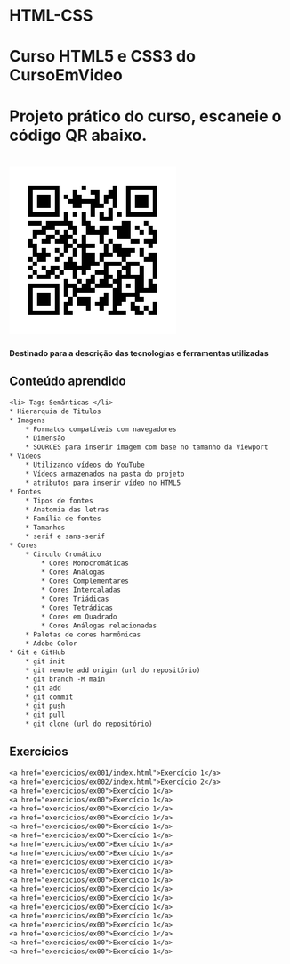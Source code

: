 # HTML-CSS
Curso HTML5 e CSS3 do CursoEmVideo
================================================
# Projeto prático do curso, escaneie o código QR abaixo.
![Código QR do projeto prático!](frame.png)
================================================

**Destinado para a descrição das tecnologias e ferramentas utilizadas**

## Conteúdo aprendido
    <li> Tags Semânticas </li>
    * Hierarquia de Titulos
    * Imagens 
        * Formatos compatíveis com navegadores
        * Dimensão
        * SOURCES para inserir imagem com base no tamanho da Viewport
    * Videos
        * Utilizando vídeos do YouTube
        * Vídeos armazenados na pasta do projeto
        * atributos para inserir vídeo no HTML5
    * Fontes
        * Tipos de fontes
        * Anatomia das letras
        * Família de fontes
        * Tamanhos
        * serif e sans-serif
    * Cores
        * Circulo Cromático
            * Cores Monocromáticas
            * Cores Análogas
            * Cores Complementares
            * Cores Intercaladas
            * Cores Triádicas
            * Cores Tetrádicas
            * Cores em Quadrado
            * Cores Análogas relacionadas
        * Paletas de cores harmônicas
        * Adobe Color    
    * Git e GitHub
        * git init
        * git remote add origin (url do repositório)
        * git branch -M main 
        * git add 
        * git commit
        * git push
        * git pull
        * git clone (url do repositório)
     
## Exercícios
    <a href="exercicios/ex001/index.html">Exercício 1</a>
    <a href="exercicios/ex002/index.html">Exercício 2</a>
    <a href="exercicios/ex00">Exercício 1</a>
    <a href="exercicios/ex00">Exercício 1</a>
    <a href="exercicios/ex00">Exercício 1</a>
    <a href="exercicios/ex00">Exercício 1</a>
    <a href="exercicios/ex00">Exercício 1</a>
    <a href="exercicios/ex00">Exercício 1</a>
    <a href="exercicios/ex00">Exercício 1</a>
    <a href="exercicios/ex00">Exercício 1</a>
    <a href="exercicios/ex00">Exercício 1</a>
    <a href="exercicios/ex00">Exercício 1</a>
    <a href="exercicios/ex00">Exercício 1</a>
    <a href="exercicios/ex00">Exercício 1</a>
    <a href="exercicios/ex00">Exercício 1</a>
    <a href="exercicios/ex00">Exercício 1</a>
    <a href="exercicios/ex00">Exercício 1</a>
    <a href="exercicios/ex00">Exercício 1</a>
    <a href="exercicios/ex00">Exercício 1</a>
    <a href="exercicios/ex00">Exercício 1</a>
    <a href="exercicios/ex00">Exercício 1</a>



